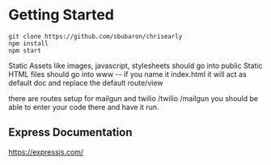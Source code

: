 # Getting Started
```
git clone https://github.com/sbubaron/chrisearly
npm install
npm start
```

Static Assets like images, javascript, stylesheets should go into public 
Static HTML files should go into www -- if you name it index.html it will act as default doc and replace the default route/view 

there are routes setup for mailgun and twilio /twilio /mailgun 
you should be able to enter your code there and have it run.

## Express Documentation 
https://expressjs.com/